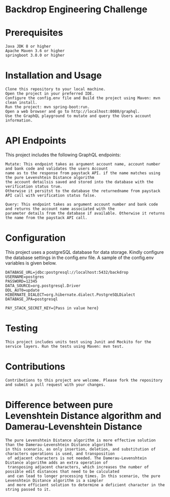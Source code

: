 # Backdrop Engineering Challenge

# Prerequisites

    Java JDK 8 or higher
    Apache Maven 3.6 or higher
    springboot 3.0.0 or higher

# Installation and Usage

    Clone this repository to your local machine.
    Open the project in your preferred IDE.
    Configure the config.env file and Build the project using Maven: mvn clean install.
    Run the project: mvn spring-boot:run.
    Open a web browser and go to http://localhost:8080/graphql.
    Use the GraphQL playground to mutate and query the Users account information.


# API Endpoints
This project includes the following GraphQL endpoints:
```
Mutate: This endpoint takes as argument account name, account number and bank code and validates the users Account
name as to the response from paystack API. if the name matches using the pure Levenshtein Distance algorithm
the account detailsis saved and stored into the database with the verification status true.
Otherwise it persitst to the database the returnedname from paystack API call with verification status false.
```

```
Query: This endpoint takes as argument account number and bank code and returns the account name associated with the
parameter details from the database if available. Otherwise it returns the name from the paystack API call.
```


# Configuration

This project uses a postgreSQL database for data storage. Kindly configure the database settings in the config.env file.
A sample of the config.env variables is given below.
```
DATABASE_URL=jdbc:postgresql://localhost:5432/backdrop
USERNAME=postgres
PASSWORD=12345
DATA_SOURCE=org.postgresql.Driver
DDL_AUT0=update
HIBERNATE_DIALECT=org.hibernate.dialect.PostgreSQLDialect
DATABASE_JPA=postgresql

PAY_STACK_SECRET_KEY={Pass in value here}
```

# Testing

```
This project includes units test using Junit and Mockito for the service layers. Run the tests using Maven: mvn test.
```
# Contributions

```
Contributions to this project are welcome. Please fork the repository and submit a pull request with your changes.
```
# Difference between pure Levenshtein Distance algorithm and Damerau-Levenshtein Distance

```
The pure Levenshtein Distance algorithm is more effective solution than the Damerau-Levenshtein Distance algorithm
in this scenario, as only insertion, deletion, and substitution of characters operations is used, and transposition
 of adjacent characters is not needed. The Damerau-Levenshtein Distance algorithm adds an extra operation of
 transposing adjacent characters, which increases the number of possible edit distances that need to be calculated
 and can lead to longer processing times. In this scenario, the pure Levenshtein Distance algorithm is a simpler
 and more efficient solution to determine a deficient character in the string passed to it.
```